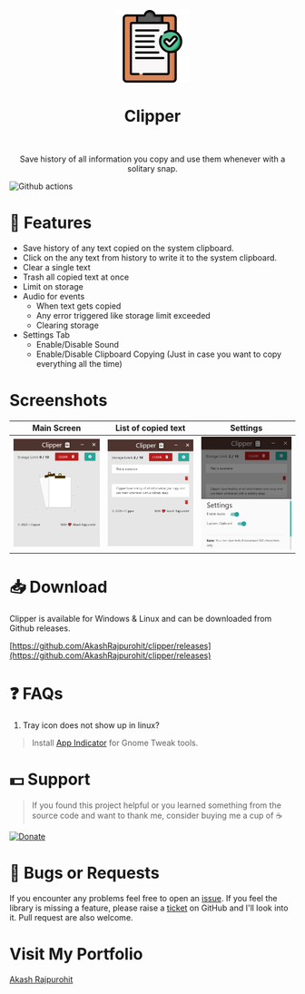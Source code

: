 <p align="center">
  <img alt="Clipper" title="Clipper" src="./assets/icon@2x.png">
<h1 align="center"> Clipper </h1> <br>
<p align="center">
   Save history of all information you copy and use them whenever with a solitary snap.
</p>

![Github actions](https://github.com/AkashRajpurohit/clipper/workflows/Release/badge.svg) 

# 🙌 Features
* Save history of any text copied on the system clipboard.
* Click on the any text from history to write it to the system clipboard.
* Clear a single text
* Trash all copied text at once
* Limit on storage
* Audio for events
    * When text gets copied
    * Any error triggered like storage limit exceeded
    * Clearing storage
* Settings Tab
    * Enable/Disable Sound
    * Enable/Disable Clipboard Copying (Just in case you want to copy everything all the time)

# Screenshots
Main Screen                    | List of copied text     | Settings
:-----------------------------:|:-----------------------:|:--------------:
![Main Screen](./demos/1.PNG)  | ![List](./demos/2.PNG)  | ![Settings](./demos/3.PNG)

# 📥 Download
Clipper is available for Windows & Linux and can be downloaded from Github releases.

[https://github.com/AkashRajpurohit/clipper/releases](https://github.com/AkashRajpurohit/clipper/releases)

# ❓ FAQs
1. Tray icon does not show up in linux?

> Install [App Indicator](https://extensions.gnome.org/extension/615/appindicator-support/) for Gnome Tweak tools.

# 💵 Support
> If you found this project helpful or you learned something from the source code and want to thank me, consider buying me a cup of :coffee:

[![Donate](https://img.shields.io/badge/Donate-PayPal-green.svg)](https://www.paypal.me/RajpurohitAkash)

# 🐛 Bugs or Requests

If you encounter any problems feel free to open an [issue](https://github.com/AkashRajpurohit/clipper/issues/new?template=bug_report.md). If you feel the library is missing a feature, please raise a [ticket](https://github.com/AkashRajpurohit/clipper/issues/new?template=feature_request.md) on GitHub and I'll look into it. Pull request are also welcome.

# Visit My Portfolio
[Akash Rajpurohit](https://akashwho.codes)
